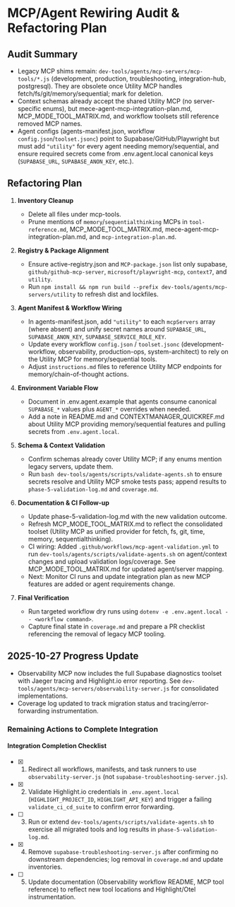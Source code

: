 # MCP/Agent Rewiring Audit & Refactoring Plan

## Audit Summary

- Legacy MCP shims remain: `dev-tools/agents/mcp-servers/mcp-tools/*.js` (development, production, troubleshooting, integration-hub, postgresql). They are obsolete once Utility MCP handles fetch/fs/git/memory/sequential; mark for deletion.
- Context schemas already accept the shared Utility MCP (no server-specific enums), but mece-agent-mcp-integration-plan.md, MCP_MODE_TOOL_MATRIX.md, and workflow toolsets still reference removed MCP names.
- Agent configs (agents-manifest.json, workflow `config.json`/`toolset.jsonc`) point to Supabase/GitHub/Playwright but must add `"utility"` for every agent needing memory/sequential, and ensure required secrets come from .env.agent.local canonical keys (`SUPABASE_URL`, `SUPABASE_ANON_KEY`, etc.).

## Refactoring Plan

1. **Inventory Cleanup**

   - Delete all files under mcp-tools.
   - Prune mentions of `memory`/`sequentialthinking` MCPs in `tool-reference.md`, MCP_MODE_TOOL_MATRIX.md, mece-agent-mcp-integration-plan.md, and `mcp-integration-plan.md`.

2. **Registry & Package Alignment**

   - Ensure active-registry.json and `MCP-package.json` list only supabase, `github/github-mcp-server`, `microsoft/playwright-mcp`, `context7`, and `utility`.
   - Run `npm install && npm run build --prefix dev-tools/agents/mcp-servers/utility` to refresh dist and lockfiles.

3. **Agent Manifest & Workflow Wiring**

   - In agents-manifest.json, add `"utility"` to each `mcpServers` array (where absent) and unify secret names around `SUPABASE_URL`, `SUPABASE_ANON_KEY`, `SUPABASE_SERVICE_ROLE_KEY`.
   - Update every workflow `config.json` / `toolset.jsonc` (development-workflow, observability, production-ops, system-architect) to rely on the Utility MCP for memory/sequential tools.
   - Adjust `instructions.md` files to reference Utility MCP endpoints for memory/chain-of-thought actions.

4. **Environment Variable Flow**

   - Document in .env.agent.example that agents consume canonical `SUPABASE_*` values plus `AGENT_*` overrides when needed.
   - Add a note in README.md and CONTEXTMANAGER_QUICKREF.md about Utility MCP providing memory/sequential features and pulling secrets from `.env.agent.local`.

5. **Schema & Context Validation**

   - Confirm schemas already cover Utility MCP; if any enums mention legacy servers, update them.
   - Run `bash dev-tools/agents/scripts/validate-agents.sh` to ensure secrets resolve and Utility MCP smoke tests pass; append results to `phase-5-validation-log.md` and `coverage.md`.

6. **Documentation & CI Follow-up**

   - Update phase-5-validation-log.md with the new validation outcome.
   - Refresh MCP_MODE_TOOL_MATRIX.md to reflect the consolidated toolset (Utility MCP as unified provider for fetch, fs, git, time, memory, sequentialthinking).
   - CI wiring: Added `.github/workflows/mcp-agent-validation.yml` to run `dev-tools/agents/scripts/validate-agents.sh` on agent/context changes and upload validation logs/coverage. See MCP_MODE_TOOL_MATRIX.md for updated agent/server mapping.
   - Next: Monitor CI runs and update integration plan as new MCP features are added or agent requirements change.

7. **Final Verification**
   - Run targeted workflow dry runs using `dotenv -e .env.agent.local -- <workflow command>`.
   - Capture final state in `coverage.md` and prepare a PR checklist referencing the removal of legacy MCP tooling.

## 2025-10-27 Progress Update

- Observability MCP now includes the full Supabase diagnostics toolset with Jaeger tracing and Highlight.io error reporting. See `dev-tools/agents/mcp-servers/observability-server.js` for consolidated implementations.
- Coverage log updated to track migration status and tracing/error-forwarding instrumentation.

### Remaining Actions to Complete Integration

#### Integration Completion Checklist

- [x] 1. Redirect all workflows, manifests, and task runners to use `observability-server.js` (not `supabase-troubleshooting-server.js`).
- [x] 2. Validate Highlight.io credentials in `.env.agent.local` (`HIGHLIGHT_PROJECT_ID`, `HIGHLIGHT_API_KEY`) and trigger a failing `validate_ci_cd_suite` to confirm error forwarding.
- [ ] 3. Run or extend `dev-tools/agents/scripts/validate-agents.sh` to exercise all migrated tools and log results in `phase-5-validation-log.md`.
- [x] 4. Remove `supabase-troubleshooting-server.js` after confirming no downstream dependencies; log removal in `coverage.md` and update inventories.
- [ ] 5. Update documentation (Observability workflow README, MCP tool reference) to reflect new tool locations and Highlight/Otel instrumentation.

